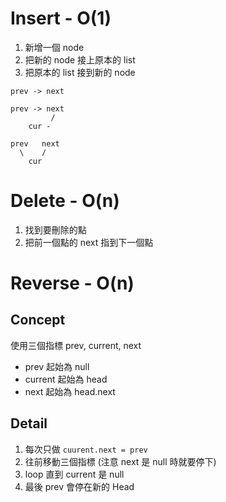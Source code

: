 # Insert - O(1)
1. 新增一個 node
2. 把新的 node 接上原本的 list
3. 把原本的 list 接到新的 node

```
prev -> next

prev -> next
         /
    cur -

prev   next
  \    /
    cur
```

# Delete - O(n)
1. 找到要刪除的點
2. 把前一個點的 next 指到下一個點

# Reverse - O(n)
## Concept
使用三個指標 prev, current, next
- prev 起始為 null
- current 起始為 head
- next 起始為 head.next

## Detail
1. 每次只做 `cuurent.next = prev`
2. 往前移動三個指標 (注意 next 是 null 時就要停下)
3. loop 直到 current 是 null
4. 最後 prev 會停在新的 Head
